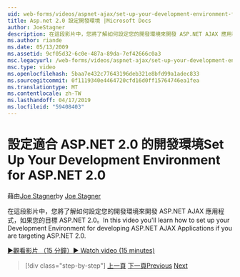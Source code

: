 ```yaml
---
uid: web-forms/videos/aspnet-ajax/set-up-your-development-environment-for-aspnet-20
title: Asp.net 2.0 設定開發環境 |Microsoft Docs
author: JoeStagner
description: 在這段影片中，您將了解如何設定您的開發環境來開發 ASP.NET AJAX 應用程式，如果您的目標 ASP.NET 2.0。
ms.author: riande
ms.date: 05/13/2009
ms.assetid: 9cf05d32-6c0e-487a-89da-7ef42666c0a3
msc.legacyurl: /web-forms/videos/aspnet-ajax/set-up-your-development-environment-for-aspnet-20
msc.type: video
ms.openlocfilehash: 5baa7e432c77643196deb321e8bfd99a1adec833
ms.sourcegitcommit: 0f1119340e4464720cfd16d0ff15764746ea1fea
ms.translationtype: MT
ms.contentlocale: zh-TW
ms.lasthandoff: 04/17/2019
ms.locfileid: "59408403"
---
```

# <a name="set-up-your-development-environment-for-aspnet-20"></a><span data-ttu-id="d6cae-103">設定適合 ASP.NET 2.0 的開發環境</span><span class="sxs-lookup"><span data-stu-id="d6cae-103">Set Up Your Development Environment for ASP.NET 2.0</span></span>

<span data-ttu-id="d6cae-104">藉由[Joe Stagner](https://github.com/JoeStagner)</span><span class="sxs-lookup"><span data-stu-id="d6cae-104">by [Joe Stagner](https://github.com/JoeStagner)</span></span>

<span data-ttu-id="d6cae-105">在這段影片中，您將了解如何設定您的開發環境來開發 ASP.NET AJAX 應用程式，如果您的目標 ASP.NET 2.0。</span><span class="sxs-lookup"><span data-stu-id="d6cae-105">In this video you'll learn how to set up your Development Environment for developing ASP.NET AJAX Applications if you are targeting ASP.NET 2.0.</span></span>

[<span data-ttu-id="d6cae-106">&#9654;觀看影片 （15 分鐘）</span><span class="sxs-lookup"><span data-stu-id="d6cae-106">&#9654; Watch video (15 minutes)</span></span>](https://channel9.msdn.com/Blogs/ASP-NET-Site-Videos/set-up-your-development-environment-for-aspnet-20)

> [!div class="step-by-step"]
> <span data-ttu-id="d6cae-107">[上一頁](set-up-your-development-environment-for-aspnet-35.md)
> [下一頁](how-do-i-customize-error-handling-for-the-aspnet-ajax-updatepanel.md)</span><span class="sxs-lookup"><span data-stu-id="d6cae-107">[Previous](set-up-your-development-environment-for-aspnet-35.md)
[Next](how-do-i-customize-error-handling-for-the-aspnet-ajax-updatepanel.md)</span></span>
